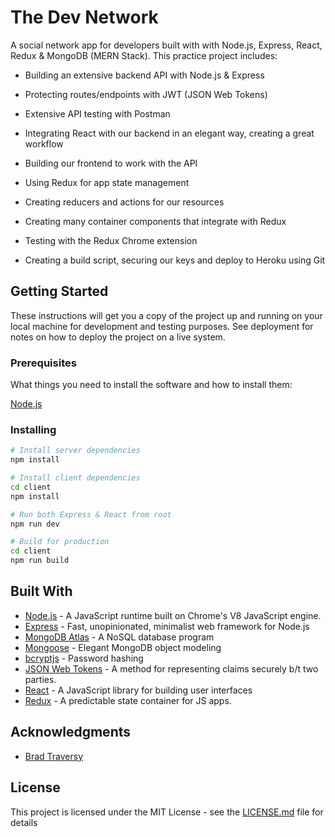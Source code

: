 # The Dev Network

A social network app for developers built with with Node.js, Express, React, Redux & MongoDB (MERN Stack). This practice project includes:

- Building an extensive backend API with Node.js & Express

- Protecting routes/endpoints with JWT (JSON Web Tokens)

- Extensive API testing with Postman

- Integrating React with our backend in an elegant way, creating a great workflow

- Building our frontend to work with the API

- Using Redux for app state management

- Creating reducers and actions for our resources

- Creating many container components that integrate with Redux

- Testing with the Redux Chrome extension

- Creating a build script, securing our keys and deploy to Heroku using Git

## Getting Started

These instructions will get you a copy of the project up and running on your local machine for development and testing purposes. See deployment for notes on how to deploy the project on a live system.

### Prerequisites

What things you need to install the software and how to install them:

[Node.js](https://nodejs.org/en/)

### Installing

```bash
# Install server dependencies
npm install

# Install client dependencies
cd client
npm install

# Run both Express & React from root
npm run dev

# Build for production
cd client
npm run build
```

## Built With

- [Node.js](https://nodejs.org/en/) - A JavaScript runtime built on Chrome's V8 JavaScript engine.
- [Express](https://expressjs.com/) - Fast, unopinionated, minimalist web framework for Node.js
- [MongoDB Atlas](https://www.mongodb.com/cloud/atlas) - A NoSQL database program
- [Mongoose](https://mongoosejs.com/) - Elegant MongoDB object modeling
- [bcryptjs](https://github.com/dcodeIO/bcrypt.js/) - Password hashing
- [JSON Web Tokens](https://jwt.io/) - A method for representing claims securely b/t two parties.
- [React](https://reactjs.org/) - A JavaScript library for building user interfaces
- [Redux](https://redux.js.org/) - A predictable state container for JS apps.

## Acknowledgments

- [Brad Traversy](http://www.traversymedia.com/)

## License

This project is licensed under the MIT License - see the [LICENSE.md](LICENSE.md) file for details
